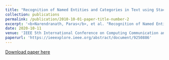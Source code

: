 ```yaml
---
title: "Recognition of Named Entities and Categories in Text using Stacked Embeddings"
collection: publications
permalink: /publication/2010-10-01-paper-title-number-2
excerpt: '<b>Narendranath, Paras</b>, et al. "Recognition of Named Entities and Categories in Text using Stacked Embeddings." 2020 IEEE 5th International Conference on Computing Communication and Automation (ICCCA). IEEE, 2020.'
date: 2020-10-11
venue: 'IEEE 5th International Conference on Computing Communication and Automation (ICCCA)'
paperurl: 'https://ieeexplore.ieee.org/abstract/document/9250886'
---
```


[Download paper here](https://ieeexplore.ieee.org/abstract/document/9250886)
